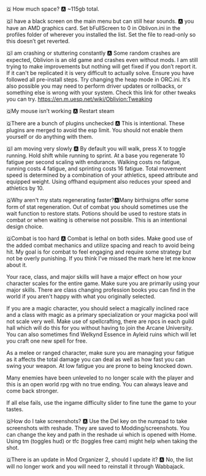 🇶 How much space? 🅰️  ~115gb total. 

🇶I have a black screen on the main menu but can still hear sounds. 🅰️ you have an AMD graphics card. Set bFullScreen to 0 in Oblivon.ini in the profiles folder of wherever you installed the list. Set the file to read-only so this doesn’t get reverted. 

🇶I am crashing or stuttering constantly 🅰️ Some random crashes are expected, Oblivion is an old game and crashes even without mods. I am still trying to make improvements but nothing will get fixed if you don’t report it. If it can't be replicated it is very difficult to actually solve. Ensure you have followed all pre-install steps. Try changing the heap mode in ORC.ini. It's also possible you may need to perform driver updates or rollbacks, or something else is wrong with your system. Check this link for other tweaks you can try. https://en.m.uesp.net/wiki/Oblivion:Tweaking

🇶My mouse isn’t working 🅰️ Restart steam

🇶There are a bunch of plugins unchecked 🅰️ This is intentional. These plugins are merged to avoid the esp limit. You should not enable them yourself or do anything with them.

🇶I am moving very slowly 🅰️ By default you will walk, press X to toggle running. Hold shift while running to sprint. At a base you regenerate 10 fatigue per second scaling with endurance. Walking costs no fatigue, running costs 4 fatigue, and sprinting costs 16 fatigue. Total movement speed is determined by a combination of your athletics, speed attribute and equipped weight. Using offhand equipment also reduces your speed and athletics by 10.

🇶Why aren't my stats regenerating faster?🅰️Many birthsigns offer some form of stat regeneration. Out of combat you should sometimes use the wait function to restore stats. Potions should be used to restore stats in combat or when waiting is otherwise not possible. This is an intentional design choice. 

🇶Combat is too hard 🅰️
Combat is lethal on both sides. Make good use of the added combat mechanics and utilize spacing and reach to avoid being hit. My goal is for combat to feel engaging and require some strategy but not be overly punishing. If you think I’ve missed the mark here let me know about it.

Your race, class, and major skills will have a major effect on how your character scales for the entire game. Make sure you are primarily using your major skills. There are class changing profession books you can find in the world if you aren't happy with what you originally selected.

If you are a magic character, you should select a magically inclined race and a class with magic as a primary specialization or your magicka pool will not scale very well. Make use of spellcrafting, there are npcs in each guild hall which will do this for you without having to join the Arcane University. You can also sometimes find Welkynd Essence in Ayleid ruins which will let you craft one new spell for free.

As a melee or ranged character, make sure you are managing your fatigue as it affects the total damage you can deal as well as how fast you can swing your weapon. At low fatigue you are prone to being knocked down.

Many enemies have been unleveled to no longer scale with the player and this is an open world rpg with no true ending. You can always leave and come back stronger. 

If all else fails, use the ingame difficulty slider to fine tune the game to your tastes. 

🇶How do I take screenshots? 🅰️ Use the Del key on the numpad to take screenshots with reshade. They are saved to Modding/screenshots. You can change the key and path in the reshade ui which is opened with Home. Using tm (toggles hud) or tfc (toggles free cam) might help when taking the shot.

🇶There is an update in Mod Organizer 2, should I update it? 🅰️  No, the list will no longer work and you will need to reinstall it through Wabbajack. 

